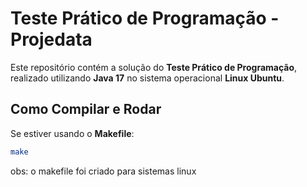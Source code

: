# Teste Prático de Programação - Projedata

Este repositório contém a solução do **Teste Prático de Programação**, realizado utilizando **Java 17** no sistema operacional **Linux Ubuntu**.

## Como Compilar e Rodar

Se estiver usando o **Makefile**:

```bash
make
```

obs: o makefile foi criado para sistemas linux